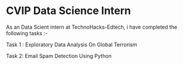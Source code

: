 # CVIP Data Science Intern

As an Data Scient intern at TechnoHacks-Edtech, i have completed the following tasks :-

Task 1 : Exploratory Data Analysis On Global Terrorism

Task 2: Email Spam Detection Using Python
 
